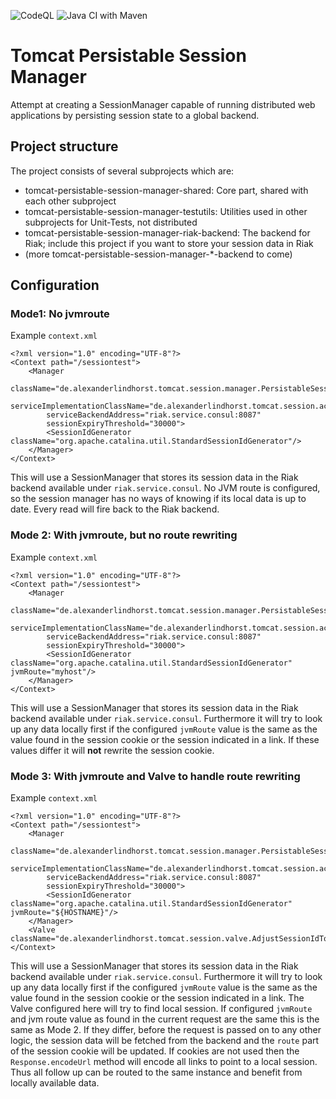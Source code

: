 ![CodeQL](https://github.com/alindhorst/tomcat-persistable-session-manager/workflows/CodeQL/badge.svg)
![Java CI with Maven](https://github.com/alindhorst/tomcat-persistable-session-manager/workflows/Java%20CI%20with%20Maven/badge.svg)
# Tomcat Persistable Session Manager
Attempt at creating a SessionManager capable of running distributed web applications by persisting session state to a global backend.

## Project structure
The project consists of several subprojects which are:
* tomcat-persistable-session-manager-shared: Core part, shared with each other subproject
* tomcat-persistable-session-manager-testutils: Utilities used in other subprojects for Unit-Tests, not distributed
* tomcat-persistable-session-manager-riak-backend: The backend for Riak; include this project if you want to store your session data in Riak
* (more tomcat-persistable-session-manager-*-backend to come)

## Configuration

### Mode1: No jvmroute
Example `context.xml`
```
<?xml version="1.0" encoding="UTF-8"?>
<Context path="/sessiontest">
    <Manager
        className="de.alexanderlindhorst.tomcat.session.manager.PersistableSessionManager"
        serviceImplementationClassName="de.alexanderlindhorst.tomcat.session.access.riak.SynchronousRiakService"
        serviceBackendAddress="riak.service.consul:8087"
        sessionExpiryThreshold="30000">
        <SessionIdGenerator className="org.apache.catalina.util.StandardSessionIdGenerator"/>
    </Manager>
</Context>

```

This will use a SessionManager that stores its session data in the Riak backend available under `riak.service.consul`. No JVM route is configured, so the session manager has no ways of knowing if its local data is up to date. Every read will fire back to the Riak backend.


### Mode 2: With jvmroute, but no route rewriting
Example `context.xml`
```
<?xml version="1.0" encoding="UTF-8"?>
<Context path="/sessiontest">
    <Manager
        className="de.alexanderlindhorst.tomcat.session.manager.PersistableSessionManager"
        serviceImplementationClassName="de.alexanderlindhorst.tomcat.session.access.riak.SynchronousRiakService"
        serviceBackendAddress="riak.service.consul:8087"
        sessionExpiryThreshold="30000">
        <SessionIdGenerator className="org.apache.catalina.util.StandardSessionIdGenerator" jvmRoute="myhost"/>
    </Manager>
</Context>
```

This will use a SessionManager that stores its session data in the Riak backend available under `riak.service.consul`. Furthermore it will try to look up any data locally first if the configured `jvmRoute` value is the same as the value found in the session cookie or the session indicated in a link. If these values differ it will **not** rewrite the session cookie.


### Mode 3: With jvmroute and Valve to handle route rewriting
Example `context.xml`
```
<?xml version="1.0" encoding="UTF-8"?>
<Context path="/sessiontest">
    <Manager
        className="de.alexanderlindhorst.tomcat.session.manager.PersistableSessionManager"
        serviceImplementationClassName="de.alexanderlindhorst.tomcat.session.access.riak.SynchronousRiakService"
        serviceBackendAddress="riak.service.consul:8087"
        sessionExpiryThreshold="30000">
        <SessionIdGenerator className="org.apache.catalina.util.StandardSessionIdGenerator" jvmRoute="${HOSTNAME}"/>
    </Manager>
    <Valve className="de.alexanderlindhorst.tomcat.session.valve.AdjustSessionIdToJvmRouteValve"/>
</Context>
```

This will use a SessionManager that stores its session data in the Riak backend available under `riak.service.consul`. Furthermore it will try to look up any data locally first if the configured `jvmRoute` value is the same as the value found in the session cookie or the session indicated in a link. The Valve configured here will try to find local session. If configured `jvmRoute` and jvm route value as found in the current request are the same this is the same as Mode 2. If they differ, before the request is passed on to any other logic, the session data will be fetched from the backend and the `route` part of the session cookie will be updated. If cookies are not used then the `Response.encodeUrl` method will encode all links to point to a local session. Thus all follow up can be routed to the same instance and benefit from locally available data.
